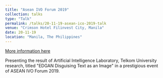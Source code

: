 ```yaml
---
title: "Asean IVO Forum 2019"
collection: talks
type: "Talk"
permalink: /talks/20-11-19-asean-ico-2019-talk
venue: "Crimson Hotel Filinvest City, Manila"
date: 20-11-19
location: "Manila, The Philippines"
---
```


[More information here](https://anditya.staff.telkomuniversity.ac.id/asean-ivo-forum-2019/)

Presenting the result of Artificial Intelligence Laboratory, Telkom University research, titled &quot;EDGAN Disguising Text as an Image&quot; in a prestigious event of ASEAN IVO Forum 2019.
